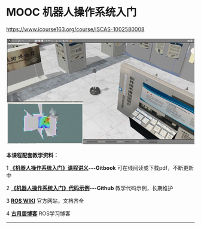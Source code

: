 # MOOC 机器人操作系统入门

https://www.icourse163.org/course/ISCAS-1002580008

![image-20210206185014590](image-20210206185014590.png)



**本课程配套教学资料：**

1 [**《机器人操作系统入门》课程讲义**](https://sychaichangkun.gitbooks.io/ros-tutorial-icourse163/content/)**---Gitbook**    可在线阅读或下载pdf，不断更新中

2 [**《机器人操作系统入门》代码示例**](https://github.com/DroidAITech/ROS-Academy-for-Beginners)**---Github**     教学代码示例，长期维护

3 [**ROS WIKI**](https://wiki.ros.org/)          官方网站，文档齐全

4 [**古月居博客**](https://www.guyuehome.com/)          ROS学习博客



---

